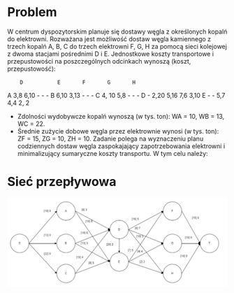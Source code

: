 # Problem
W centrum dyspozytorskim planuje się dostawy węgla z określonych kopalń do elektrowni.
Rozważana jest możliwość dostaw węgla kamiennego z trzech kopalń A, B, C do trzech elektrowni
F, G, H za pomocą sieci kolejowej z dwoma stacjami pośrednimi D i E. 
Jednostkowe koszty transportowe i przepustowości na poszczególnych odcinkach wynoszą
(koszt, przepustowość):

        D           E       F       G       H
A       3,8         6,10    -       -       -
B       6,10        3,13    -       -       -
C       4, 10       5,8     -       -       -
D       -           2,20    5,16    7,6     3,10
E       -           -       5,7     4,4     2, 2 

* Zdolności wydobywcze kopalń wynoszą (w tys. ton): WA = 10, WB = 13, WC = 22.
* Średnie zużycie dobowe węgla przez elektrownie wynosi (w tys. ton): ZF = 15, ZG = 10, ZH = 10.
Zadanie polega na wyznaczeniu planu codziennych dostaw węgla zaspokajający zapotrzebowania
elektrowni i minimalizujący sumaryczne koszty transportu. W tym celu należy:

# Sieć przepływowa
![Alt text](network_flow.png)
